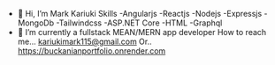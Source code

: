 - 👋 Hi, I’m Mark Kariuki
  Skills
  -Angularjs
  -Reactjs
  -Nodejs
  -Expressjs
  -MongoDb
  -Tailwindcss
  -ASP.NET Core
  -HTML
  -Graphql
- 🌱 I’m currently a fullstack
  MEAN/MERN app developer
  How to reach me...
  kariukimark115@gmail.com
Or..
 https://buckanianportfolio.onrender.com

  
